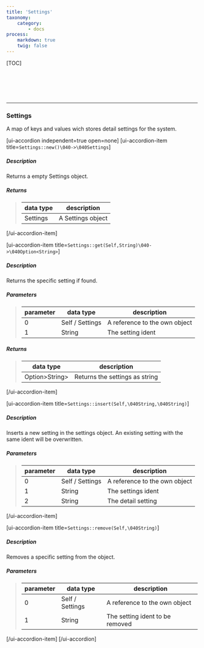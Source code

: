 ```yaml
---
title: 'Settings'
taxonomy:
    category:
        - docs
process:
    markdown: true
    twig: false
---
```


[TOC]

<br><br><br><br>

------------------------------------------------------------------------------------------
### Settings
A map of keys and values wich stores detail settings for the system.

[ui-accordion independent=true open=none]
[ui-accordion-item title=<code>Settings::new()\040->\040Settings</code>]

##### Description
Returns a empty Settings object.
##### Returns
> | data type               | description                                                           |
> |-------------------------|-----------------------------------------------------------------------|
> | Settings                | A Settings object |

[/ui-accordion-item]

[ui-accordion-item title=<code>Settings::get(Self,String)\040->\040Option&lt;String&gt;</code>]

##### Description
Returns the specific setting if found.
##### Parameters
> | parameter | data type               | description                                                           |
> |-----------|-------------------------|-----------------------------------------------------------------------|
> | 0         | Self / Settings         | A reference to the own object |
> | 1         | String                  | The setting ident |
##### Returns
> | data type               | description                                                           |
> |-------------------------|-----------------------------------------------------------------------|
> | Option&gt;String&gt;    | Returns the settings as string |

[/ui-accordion-item]

[ui-accordion-item title=<code>Settings::insert(Self,\040String,\040String)</code>]

##### Description
Inserts a new setting in the settings object. An existing setting with the same ident will be overwritten.
##### Parameters
> | parameter | data type               | description                                                           |
> |-----------|-------------------------|-----------------------------------------------------------------------|
> | 0         | Self / Settings         | A reference to the own object |
> | 1         | String                  | The settings ident |
> | 2         | String                  | The detail setting |

[/ui-accordion-item]

[ui-accordion-item title=<code>Settings::remove(Self,\040String)</code>]

##### Description
Removes a specific setting from the object.
##### Parameters
> | parameter | data type               | description                                                           |
> |-----------|-------------------------|-----------------------------------------------------------------------|
> | 0         | Self / Settings         | A reference to the own object |
> | 1         | String                  | The setting ident to be removed |

[/ui-accordion-item]
[/ui-accordion]